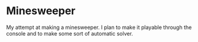 # Minesweeper

My attempt at making a minesweeper. I plan to make it playable through the console and to make some sort of automatic solver. 

